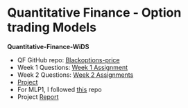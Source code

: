 # Quantitative Finance - Option trading Models
**Quantitative-Finance-WiDS**
- QF GitHub repo: [Blackoptions-price](https://github.com/Amish462004/Blackoptions-price)
- Week 1 Questions: [Week 1 Assignment](https://github.com/Amish462004/Blackoptions-price/tree/main/Week%201%20Assignment)
- Week 2 Questions: [Week 2 Assignments](https://github.com/Amish462004/Blackoptions-price/tree/main/Week%202%20Assignments)
- [Project](https://github.com/shoryasethia/QF_WiDS/tree/main/Project)
- For MLP1, I followed [this](https://github.com/ycm/cs230-proj/tree/master/mlp1) repo
- Project [Report](https://github.com/shoryasethia/QF_WiDS/blob/main/Project/QuantitativeFinanceReport.pdf) 
